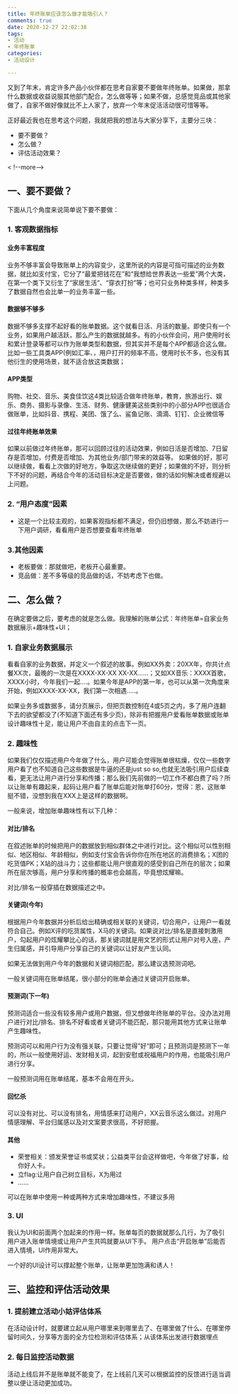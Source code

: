 ```yaml
---
title: 年终账单应该怎么做才能吸引人？
comments: true
date: 2020-12-27 22:02:38
tags:
- 活动
- 年终账单
categories: 
- 活动设计

---
```


又到了年末，肯定许多产品小伙伴都在思考自家要不要做年终账单。如果做，那拿什么数据或收益说服其他部门配合，怎么做等等；如果不做，总感觉竞品或其他家做了，自家不做好像就比不上人家了，放弃一个年末促活活动很可惜等等。

正好最近我也在思考这个问题，我就把我的想法与大家分享下，主要分三块：

- 要不要做？
- 怎么做？
- 评估活动效果？

< !--more-->

## 一、要不要做？

下面从几个角度来说简单说下要不要做：

### 1. 客观数据指标

#### 业务丰富程度

业务不够丰富会导致账单上的内容变少，这里所说的内容是可指可描述的业务数据，就比如支付宝，它分了“最爱把钱花在”和“我想给世界表达一些爱”两个大类，在第一个类下又衍生了“家居生活”、“穿衣打扮”等；也可只业务种类多样，种类多了数据自然也会比单一的业务丰富一些。

#### 数据够不够多

数据不够多支撑不起好看的账单数据。这个就看日活、月活的数量。即使只有一个业务，如果用户越活跃，那么产生的数据就越多。有的小伙伴会问，用户使用时长和累计登录等都可以作为账单类型和数据，但其实并不是每个APP都适合这么做。比如一些工具类APP(例如汇率、，用户打开的频率不高，使用时长不多，也没有其他衍生的使用场景，就不适合放这类数据；

#### APP类型

购物、社交、音乐、美食佳饮这4类比较适合做年终账单，教育，旅游出行、娱乐、商务、摄影与录像、生活、财务、健康健美这些类别中的小部分APP也很适合做账单，比如抖音、携程、美团、饿了么、鲨鱼记账、滴滴、钉钉、企业微信等

#### 过往年终账单效果

如果以前做过年终账单，那可以回顾过往的活动效果，例如日活是否增加、7日留存是否增加，付费是否增加、为其他业务/部门带来的效益等。 如果做的好，那可以继续做，看看上次做的好地方，争取这次继续做的更好；如果做的不好，则分析下不好的问题，再结合今年的活动目标决定是否要做，做的话如何解决或者规避以上问题。

### 2. “用户态度”因素

- 这是一个比较主观的，如果客观指标都不满足，但仍旧想做，那么不妨进行一下用户调研，看看用户是否想要查看年终账单

### 3.其他因素

- 老板要做：那就做吧，老板开心最重要。
- 竞品做：差不多等级的竞品做的话，不妨考虑下也做。

## 二、怎么做？

在确定要做之后，要考虑的就是怎么做。我理解的账单公式：年终账单=自家业务数据展示+趣味性+UI；

### 1. 自家业务数据展示

看看自家的业务数据，并定义一个叙述的故事。例如XX外卖：20XX年，你共计点餐XX次，最晚的一次是在XXXX-XX-XX XX-XX......；又如XX音乐：XXXX首歌，XXXX小时，今年我们一起....。如果今年是APP的第一年，也可以从第一次角度来开始，例如XXXX-XX-XX，我们第一次相遇.....。 

如果业务多或数据多，请分页展示，但把页数控制在4或5页之内，多了用户连翻下去的欲望都没了(不知道下面还有多少页)，除非有把握用户爱看账单数据或账单设计趣味性十足，能让用户不由自主的点击下一页。

### 2. 趣味性

如果我们仅仅描述用户今年做了什么，用户可能会觉得账单很枯燥，仅仅一些数字用户看了也不知道自己这些数据是牛逼的还是just so so,也就无法吸引用户后续查看，更无法让用户进行分享和传播；那么我们先前做的一切工作不都白费了吗？所以让账单有趣起来，起码让用户看了账单后能对账单打60分，觉得：恩，这账单挺不错，没想到我在XXX上是这样的数据啊。

一般来说，增加账单趣味性有以下几种：

#### 对比/排名

在叙述账单的时候把用户的数据放到相似群体之中进行对比。这个相似可以性别相似、地区相似、年龄相似，例如支付宝会告诉你你在所在地区的消费排名；X团的吃货值PK；X站的战斗力；这些都能让用户很直观的感受到自己所在的层次；如果所在层次够高，用户分享和传播的概率也会越高，毕竟想炫耀嘛。

对比/排名一般穿插在数据描述之中。

#### 关键词(今年)

根据用户今年数据并分析后给出精确或相关联的关键词，切合用户，让用户一看就符合自己。例如X评的吃货属性，X马的关键词。如果说对比/排名是直接刺激用户，勾起用户的炫耀攀比心的话，那关键词就是用文艺的形式让用户对号入座，产生归属感，并引导用户分享自己的关键词以让好友产生认同。

如果无法做到用户今年的数据和关键词相匹配，那么建议选预测词吧。

一般关键词用在账单结尾，很小部分的账单会通过关键词开启账单。

#### 预测词(下一年)

预测词适合一些没有较多用户或用户数据，但又想做年终账单的平台。没办法对用户进行对比/排名、排名不好看或者关键词不能匹配，那只能用其他方式来让账单产生趣味性。

预测词可以和用户行为没有强关联，只要让觉得”好“即可；且预测词是预测下一年的，所以一般使用好运、发财相关词，起到安慰或祝福用户的作用，也能吸引用户进行分享。

一般预测词用在账单结尾，基本不会用在开头。

#### 回忆杀

可以没有对比、可以没有排名，用情感来打动用户，XX云音乐这么做过。对用户情感理解、平台归属感以及对文案要求很高，不好把握。

#### 其他

- 荣誉相关：颁发荣誉证书或奖状；公益类平台会这样做吧，今年做了好事，给你好人卡。
- 立flag:让用户自己树立目标，X为用过
- ......

可以在账单中使用一种或两种方式来增加趣味性，不建议多用

### 3. UI

我认为UI和前面两个加起来的作用一样。账单每页的数据就那么几行，为了吸引用户进入账单情境或让用户产生共鸣就要从UI下手。 用户点击“开启账单”后能否进入情境，UI作用非常大。

一个好的UI设计可以撑起整个账单，让账单更加饱满和诱人！

## 三、监控和评估活动效果

### 1. 提前建立活动小姑评估体系

在活动设计时，就要建立起从用户哪里来到哪里去了、在哪里做了什么、在哪里停留时间久，分享等方面的全方位检测和评估体系；从该体系出发进行数据埋点

### 2. 每日监控活动数据

活动上线后并不是账单就不能变了，在上线前几天可以根据监控的反馈进行适当调整以便让活动更加成功。